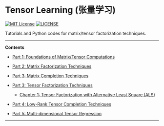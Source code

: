 # Tensor Learning (张量学习)

[![MIT License](https://img.shields.io/badge/license-MIT-green.svg)](https://opensource.org/licenses/MIT)
[![LICENSE](https://img.shields.io/badge/license-Anti%20996-blue.svg)](https://github.com/996icu/996.ICU/blob/master/LICENSE)


Tutorials and Python codes for matrix/tensor factorization techniques.

---
**Contents**

- [Part 1: Foundations of Matrix/Tensor Computations](xx)

- [Part 2: Matrix Factorization Techniques](xx)

- [Part 3: Matrix Completion Techniques](xx)

- [Part 3: Tensor Factorization Techniques](xx)
  - [Chapter 1: Tensor Factorization with Alternative Least Square (ALS)](xx)

- [Part 4: Low-Rank Tensor Completion Techniques](xx)

- [Part 5: Multi-dimensional Tensor Regression](xx)
---
